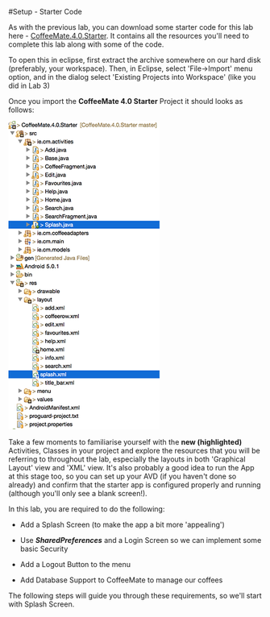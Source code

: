 #Setup - Starter Code

As with the previous lab, you can download some starter code for this lab here - [CoffeeMate.4.0.Starter](../archives/CoffeeMate.4.0.Starter.zip). It contains all the resources you'll need to complete this lab along with some of the code.

To open this in eclipse, first extract the archive somewhere on our hard disk (preferably, your workspace). Then, in Eclipse, select 'File->Import' menu option, and in the dialog select 'Existing Projects into Workspace' (like you did in Lab 3)

Once you import the <b>CoffeeMate 4.0 Starter</b> Project it should looks as follows:

![](../img/lab501.png)

Take a few moments to familiarise yourself with the <b>new (highlighted)</b> Activities, Classes in your project and explore the resources that you will be referring to throughout the lab, especially the layouts in both 'Graphical Layout' view and 'XML' view. It's also probably a good idea to run the App at this stage too, so you can set up your AVD (if you haven't done so already) and confirm that the starter app is configured properly and running (although you'll only see a blank screen!).

In this lab, you are required to do the following:

- Add a Splash Screen (to make the app a bit more 'appealing')

- Use <i><b>SharedPreferences</b></i> and a Login Screen so we can implement some basic Security

- Add a Logout Button to the menu 

- Add Database Support to CoffeeMate to manage our coffees

The following steps will guide you through these requirements, so we'll start with Splash Screen.

 